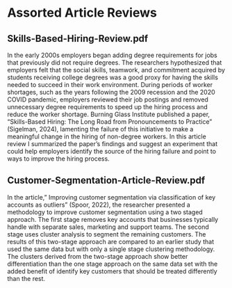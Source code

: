 # Assorted Article Reviews
## Skills-Based-Hiring-Review.pdf

In the early 2000s employers began adding degree requirements for jobs that previously did not require degrees. The researchers hypothesized that employers felt 
that the social skills, teamwork, and commitment 
acquired by students receiving college degrees was a good proxy for having the skills needed to succeed in their work environment. During periods 
of worker shortages, such as the years following the 2009 recession and the 2020 COVID pandemic, employers reviewed their job postings and removed 
unnecessary degree requirements to speed up the hiring process and reduce the worker shortage. Burning Glass Institute published a paper, 
“Skills-Based Hiring: The Long Road from Pronouncements to Practice” (Sigelman, 2024), lamenting the failure of this initiative to make a meaningful 
change in the hiring of non-degree workers. In this article review I summarized the paper’s findings and suggest an experiment that could help employers 
identify the source of the hiring failure and point to ways to improve the hiring process.


## Customer-Segmentation-Article-Review.pdf

In the article,” Improving customer segmentation via classification of key accounts as outliers” (Spoor, 2022), the researcher presented a methodology 
to improve customer segmentation using a two staged approach. The first stage removes key accounts that businesses typically handle with separate sales, 
marketing and support teams. The second stage uses cluster analysis to segment the remaining customers. The results of this two-stage approach are compared 
to an earlier study that used the same data but with only a single stage clustering methodology. The clusters derived from the two-stage approach show better 
differentiation than the one stage approach on the same data set with the added benefit of identify key customers that should be treated differently than the rest.
